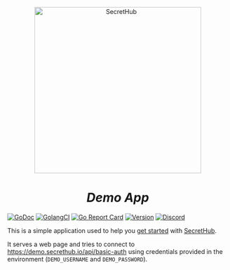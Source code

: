 <p align="center">
  <img src="https://secrethub.io/img/secrethub-logo.svg" alt="SecretHub" width="380px"/>
</p>
<h1 align="center">
  <i>Demo App</i>
</h1>

[![GoDoc](https://godoc.org/github.com/secrethub/secrethub-cli?status.svg)](https://godoc.org/github.com/secrethub/demo-app)
[![GolangCI](https://golangci.com/badges/github.com/secrethub/demo-app.svg)](https://golangci.com/r/github.com/secrethub/demo-app)
[![Go Report Card](https://goreportcard.com/badge/github.com/secrethub/demo-app)](https://goreportcard.com/report/github.com/secrethub/demo-app)
[![Version]( https://img.shields.io/github/release/secrethub/demo-app.svg)](https://github.com/secrethub/demo-app/releases/latest)
[![Discord](https://img.shields.io/badge/chat-on%20discord-7289da.svg?logo=discord)](https://discord.gg/NWmxVeb)

This is a simple application used to help you [get started](https://secrethub.io/docs/start/getting-started/) with [SecretHub](https://secrethub.io).

It serves a web page and tries to connect to https://demo.secrethub.io/api/basic-auth using credentials provided in the environment (`DEMO_USERNAME` and `DEMO_PASSWORD`).
